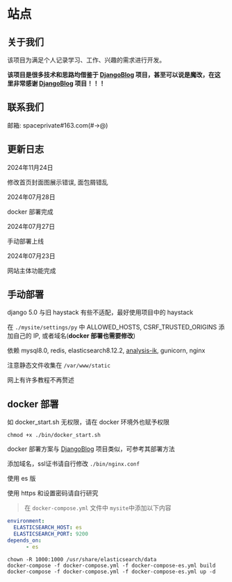 # 站点
## 关于我们

该项目为满足个人记录学习、工作、兴趣的需求进行开发。

**该项目是很多技术和思路均借鉴于 [DjangoBlog](https://github.com/liangliangyy/DjangoBlog) 项目，甚至可以说是魔改，在这里非常感谢 [DjangoBlog](https://github.com/liangliangyy/DjangoBlog) 项目！！！**

## 联系我们

邮箱: spaceprivate#163.com(#->@)

## 更新日志
2024年11月24日

修改首页封面图展示错误, 面包屑错乱

2024年07月28日

docker 部署完成

2024年07月27日

手动部署上线

2024年07月23日

网站主体功能完成

## 手动部署

django 5.0 与旧 haystack 有些不适配，最好使用项目中的 haystack

在 `./mysite/settings/py` 中 ALLOWED_HOSTS, CSRF_TRUSTED_ORIGINS 添加自己的 IP, 或者域名(**docker 部署也需要修改**)

依赖 mysql8.0, redis, elasticsearch8.12.2, [analysis-ik](https://github.com/infinilabs/analysis-ik), gunicorn, nginx

注意静态文件收集在 `/var/www/static`

网上有许多教程不再赘述

## docker 部署

如 docker_start.sh 无权限，请在 docker 环境外也赋予权限

```shell
chmod +x ./bin/docker_start.sh
```

docker 部署方案与 [DjangoBlog](https://github.com/liangliangyy/DjangoBlog) 项目类似，可参考其部署方法

添加域名，ssl证书请自行修改 `./bin/nginx.conf`

使用 es 版

使用 https 和设置密码请自行研究

>在 `docker-compose.yml` 文件中 `mysite`中添加以下内容

```yaml
environment:
  ELASTICSEARCH_HOST: es
  ELASTICSEARCH_PORT: 9200
depends_on:
      - es
```

```shell
chown -R 1000:1000 /usr/share/elasticsearch/data
docker-compose -f docker-compose.yml -f docker-compose-es.yml build
docker-compose -f docker-compose.yml -f docker-compose-es.yml up -d
```